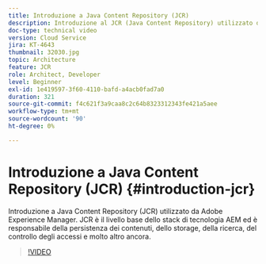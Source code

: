 ```yaml
---
title: Introduzione a Java Content Repository (JCR)
description: Introduzione al JCR (Java Content Repository) utilizzato da Adobe Experience Manager. JCR è il livello base dello stack di tecnologia AEM ed è responsabile della persistenza dei contenuti, dello storage, della ricerca, del controllo degli accessi e molto altro ancora.
doc-type: technical video
version: Cloud Service
jira: KT-4643
thumbnail: 32030.jpg
topic: Architecture
feature: JCR
role: Architect, Developer
level: Beginner
exl-id: 1e419597-3f60-4110-bafd-a4acb0fad7a0
duration: 321
source-git-commit: f4c621f3a9caa8c2c64b8323312343fe421a5aee
workflow-type: tm+mt
source-wordcount: '90'
ht-degree: 0%

---
```


# Introduzione a Java Content Repository (JCR) {#introduction-jcr}

Introduzione a Java Content Repository (JCR) utilizzato da Adobe Experience Manager. JCR è il livello base dello stack di tecnologia AEM ed è responsabile della persistenza dei contenuti, dello storage, della ricerca, del controllo degli accessi e molto altro ancora.

>[!VIDEO](https://video.tv.adobe.com/v/32030?quality=12&learn=on)
